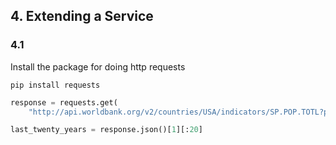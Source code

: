 


## 4. Extending a Service

### 4.1

Install the package for doing http requests

```
pip install requests
```

```python
response = requests.get(
    "http://api.worldbank.org/v2/countries/USA/indicators/SP.POP.TOTL?per_page=5000&format=json")

last_twenty_years = response.json()[1][:20]
```

